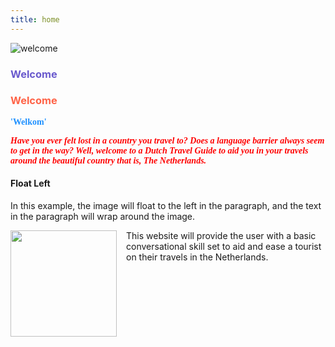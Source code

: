 ```yaml
---
title: home
---
```

<div class="header">
  <img src="https://www.shutterstock.com/image-vector/group-happy-people-standing-together-waving-1908869926" alt="welcome"/>
  <h3 style="color:SlateBlue;">Welcome</h3>
</div>
<h3 style="color:Tomato;"><b>Welcome</b></h3>

<p style="color:DodgerBlue;font-family:tahoma"><b>'Welkom'</b></p>
<p><font face = "tahoma" color = "#FF0000"><b><i>Have you ever felt lost in a country you travel to? Does a language barrier always seem to get in the way? Well, welcome to a Dutch Travel Guide to aid you in your travels around the beautiful country that is, The Netherlands.</i></b>
         </font>
      </p>

<div class="row">
<div class ="col-sm-4">
<h4>Float Left</h4>

<p>In this example, the image will float to the left in the paragraph, and the text in the paragraph will wrap around the image.</p>

<p><img src="https://upload.wikimedia.org/wikipedia/commons/2/20/Flag_of_the_Netherlands.svg" style="float:left;width:170px;height:170px;margin-right:15px;">
This website will provide the user with a basic conversational skill set to aid and ease a tourist on their travels in the Netherlands. </p>
   
 <p><a href="https://www.proprofs.com/quiz-school/ugc/story.php?title=mzm3ndc3nw94of"</a></p>
